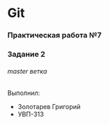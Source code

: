 # Git
### Практическая работа №7
### Задание 2
###### master ветка

Выполнил:
* Золотарев Григорий
* УВП-313